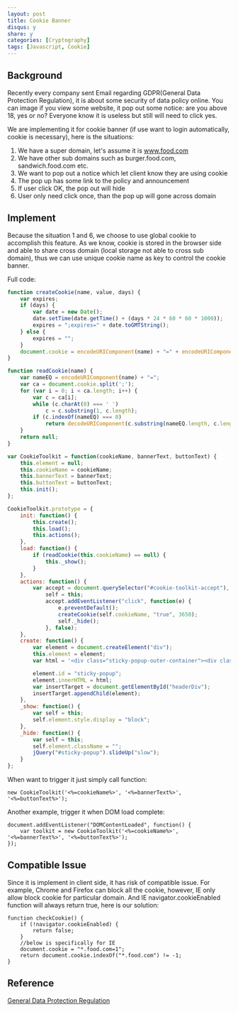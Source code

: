 ```yaml
---
layout: post
title: Cookie Banner
disqus: y
share: y
categories: [Cryptography]
tags: [Javascript, Cookie]
---
```


Background
----------
Recently every company sent Email regarding GDPR(General Data Protection Regulation), it is about some security of data policy online. You can image if you view some website, it pop out some notice: are you above 18, yes or no? Everyone know it is useless but still will need to click yes. 

We are implementing it for cookie banner (if use want to login automatically, cookie is necessary), here is the situations:
1. We have a super domain, let's assume it is www.food.com
2. We have other sub domains such as burger.food.com, sandwich.food.com etc.
3. We want to pop out a notice which let client know they are using cookie
4. The pop up has some link to the policy and announcement
5. If user click OK, the pop out will hide
6. User only need click once, than the pop up will gone across domain

Implement
----------
Because the situation 1 and 6, we choose to use global cookie to accomplish this feature. As we know, cookie is stored in the browser side and able to share cross domain (local storage not able to cross sub domain), thus we can use unique cookie name as key to control the cookie banner. 

Full code:
~~~javascript
function createCookie(name, value, days) {
    var expires;
    if (days) {
        var date = new Date();
        date.setTime(date.getTime() + (days * 24 * 60 * 60 * 1000));
        expires = ";expires=" + date.toGMTString();
    } else {
        expires = "";
    }
    document.cookie = encodeURIComponent(name) + "=" + encodeURIComponent(value) + expires + ";path=/;domain=food.com";
}

function readCookie(name) {
    var nameEQ = encodeURIComponent(name) + "=";
    var ca = document.cookie.split(';');
    for (var i = 0; i < ca.length; i++) {
        var c = ca[i];
        while (c.charAt(0) === ' ')
            c = c.substring(1, c.length);
        if (c.indexOf(nameEQ) === 0)
            return decodeURIComponent(c.substring(nameEQ.length, c.length));
    }
    return null;
}

var CookieToolkit = function(cookieName, bannerText, buttonText) {
	this.element = null;
	this.cookieName = cookieName;
	this.bannerText = bannerText;
	this.buttonText = buttonText;
	this.init();
};

CookieToolkit.prototype = {
	init: function() {
		this.create();
		this.load();
		this.actions();
	},
	load: function() {
		if (readCookie(this.cookieName) == null) {
			this._show();
		}
	},
	actions: function() {
		var accept = document.querySelector("#cookie-toolkit-accept"),
			self = this;
			accept.addEventListener("click", function(e) {
				e.preventDefault();
				createCookie(self.cookieName, "true", 3650);
				self._hide();
			}, false);
	},
	create: function() {
		var element = document.createElement("div");
		this.element = element;
		var html = '<div class="sticky-popup-outer-container"><div class="sticky-popup-inner-container"><span class="sticky-popup-text">' + this.bannerText + '</span><div class="acknowledge-button-container"><div id="cookie-toolkit-accept" class="acknowledge-button">' + this.buttonText + '</div></div></div></div>';

		element.id = "sticky-popup";
		element.innerHTML = html;
		var insertTarget = document.getElementById("headerDiv");
		insertTarget.appendChild(element);  
	},
	_show: function() {
		var self = this;
		self.element.style.display = "block";
	},
	_hide: function() {
		var self = this;
		self.element.className = "";
		jQuery("#sticky-popup").slideUp("slow");
	}
};
~~~
When want to trigger it just simply call function:
~~~
new CookieToolkit('<%=cookieName%>', '<%=bannerText%>', '<%=buttonText%>');
~~~
Another example, trigger it when DOM load complete:
~~~
document.addEventListener("DOMContentLoaded", function() {
	var toolkit = new CookieToolkit('<%=cookieName%>', '<%=bannerText%>', '<%=buttonText%>');
});
~~~

Compatible Issue
----------
Since it is implement in client side, it has risk of compatible issue. For example, Chrome and Firefox can block all the cookie, however, IE only allow block cookie for particular domain. And IE navigator.cookieEnabled function will always return true, here is our solution:
~~~
function checkCookie() {
	if (!navigator.cookieEnabled) { 
		return false;
	}
    //below is specifically for IE
	document.cookie = "*.food.com=1";
	return document.cookie.indexOf("*.food.com") != -1;
}
~~~

Reference
---------
[General Data Protection Regulation](https://en.wikipedia.org/wiki/General_Data_Protection_Regulation)
